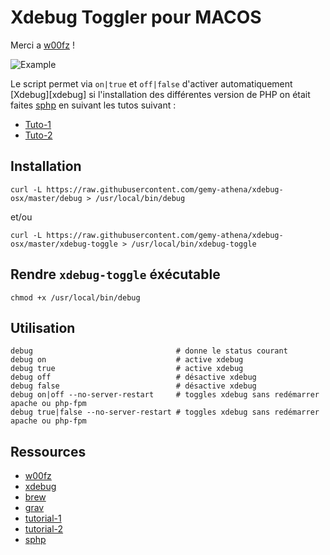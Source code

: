 # Xdebug Toggler pour MACOS

Merci a [w00fz](https://github.com/w00fz/xdebug-osx) !

![](screenshot.png "Example")

Le script permet via `on|true` et `off|false` d'activer automatiquement [Xdebug][xdebug] si l'installation des différentes version de PHP on était faites [sphp](https://github.com/conradkleinespel/sphp-osx) en suivant les tutos suivant :
* [Tuto-1](http://getgrav.org/blog/mac-os-x-apache-setup-multiple-php-versions)
* [Tuto-2](http://getgrav.org/blog/mac-os-x-apache-setup-mysql-vhost-apc)

## Installation

```
curl -L https://raw.githubusercontent.com/gemy-athena/xdebug-osx/master/debug > /usr/local/bin/debug
```
et/ou
```
curl -L https://raw.githubusercontent.com/gemy-athena/xdebug-osx/master/xdebug-toggle > /usr/local/bin/xdebug-toggle
```

## Rendre `xdebug-toggle` éxécutable

```
chmod +x /usr/local/bin/debug
```

## Utilisation
```
debug                                # donne le status courant
debug on                             # active xdebug
debug true                           # active xdebug
debug off                            # désactive xdebug
debug false                          # désactive xdebug
debug on|off --no-server-restart     # toggles xdebug sans redémarrer apache ou php-fpm
debug true|false --no-server-restart # toggles xdebug sans redémarrer apache ou php-fpm
```

## Ressources

* [w00fz](https://github.com/w00fz/xdebug-osx)
* [xdebug](http://xdebug.org/)
* [brew](http://brew.sh/)
* [grav](http://getgrav.org/)
* [tutorial-1](http://getgrav.org/blog/mac-os-x-apache-setup-multiple-php-versions)
* [tutorial-2](http://getgrav.org/blog/mac-os-x-apache-setup-mysql-vhost-apc)
* [sphp](https://github.com/conradkleinespel/sphp-osx)
